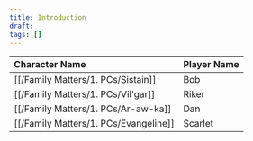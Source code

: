 ```yaml
---
title: Introduction
draft: 
tags: []
---
```



| Character Name                        | Player Name |
|:------------------------------------- | ----------- |
| [[/Family Matters/1. PCs/Sistain]]    | Bob         |
| [[/Family Matters/1. PCs/Vil'gar]]    | Riker       |
| [[/Family Matters/1. PCs/Ar-aw-ka]]   | Dan         |
| [[/Family Matters/1. PCs/Evangeline]] | Scarlet     |
